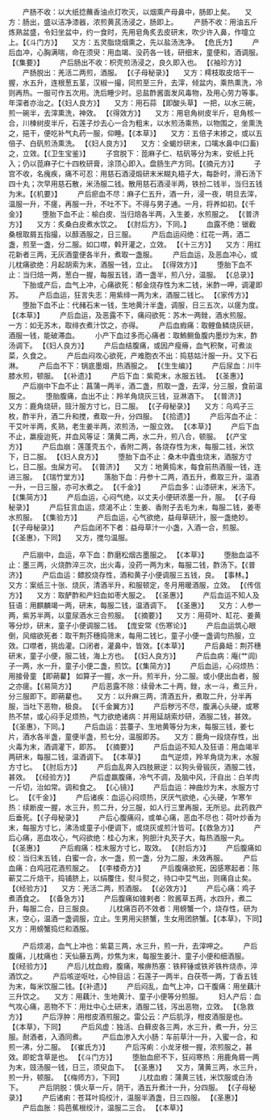 <!-- { "loadSidebar": true } -->
　　产肠不收：以大纸捻蘸香油点灯吹灭，以烟熏产母鼻中，肠即上矣。　　又方：肠出，盛以洁净漆器，浓煎黄芪汤浸之，肠即上。
　　产肠不收：用油五斤炼熟盆盛，令妇坐盆中，约一食时，先用皂角炙去皮研末，吹少许入鼻，作嚏立上。【《斗门方》】　　又方：五灵脂烧烟熏之，先以盐汤洗净。 【危氏方】
　　产后血冲，心胸满喘，命在须臾：用血竭、没药各一钱，研细末，童便和，酒调服。 【《集要》】
　　产后肠出不收：枳壳煎汤浸之，良久即入也。 【《袖珍方》】
　　产肠脱出：羌活二两煎，酒服。 【《子母秘录》】　　又方：樗枝取皮焙干一握，水五升，连根葱五茎，汉椒一撮，同煎至三升，去滓，倾盆内，乘热熏洗，冷则再热。一服可作五次用。洗后睡少时。忌盐酢酱面发风毒物，及用心劳力等事。年深者亦治之。【《妇人良方》】　　又方：用石蒜 【即酸头草】 一把，以水三碗，煎一碗半，去滓熏洗，神效。 【《得效方》】　　又方：用皂角树皮半斤，皂角核一合，川楝树皮半斤，石莲子炒去心一合为粗末，以水煎汤乘热，以物围之，坐熏洗之，挹干，便吃补气丸药一服，仰睡。【《本草》】　　又方：五倍子末掺之，或以五倍子、白矾煎汤熏洗。 【《妇人良方》】　　又方：全蝎炒研末，口噙水鼻中(口畜)之，立效。【《卫生宝鉴》】
　　子宫脱下：萞麻子仁、枯矾等分为末，安纸上托入；仍以萞麻子仁十四枚研膏，涂顶心即入。盘肠生产方同。【《摘元方》】
　　子宫不收，名瘣疾，痛不可忍：用慈石酒浸煅研末米糊丸梧子大，每卧时，滑石汤下四十丸；次早用慈石散，米汤服二钱。散用慈石酒浸半两，铁扮二钱半，当归五钱为末。【《机要》】
　　产后瘀血不尽：麻子仁五升，酒一升，浸一夜，明旦去滓，温服一升，不瘥，再服一升，不吐不下。不得与男子通。一月，将养如初。【《千金》】
　　堕胎下血不止：榆白皮、当归焙各半两，入生姜，水煎服之。 【《普济方》】　　又方：炙桑白皮煮水饮之。 【《肘后方》，下同。】
　　血露不绝：锯截桑根取屑五指撮，以醇酒服之，日三服。
　　产后血运闷绝：红花一两，酒二盏，煎至一盏，分二服。如口噤，斡开灌之，立效。 【《十三方》】　　又方：用红花新者三两，无灰酒童便各半升，煮取一盏服。
　　产后血运，及恶血冲心，或儿枕痛欲绝：月起胡索为末，酒服一钱，立止。 【《得效方》】
　　堕胎下血不止：当归焙一两，葱白一握，每服五钱，酒一盏半，煎八分，温服。 【《总录》】
　　下胎或产后，血气上冲，心痛欲死：郁金烧存性为末二钱，米酢一呷，调灌即苏。
　　产后血运，狂言失志：用紫绯一两为末，酒服二钱匕。 【《家传方》】
　　堕胎下血不止：代赭石末一钱，生地黄汁半盏，调服，日三五次，以瘥为度。 【《本草》】
　　产后血运，及恶露不下，痛闷欲死：苏木一两銼，酒水煎服。　　一方：如无苏木，取绯衣煮汁饮之，亦得。
　　产后血瘕痛：取鲤鱼鳞烧灰研，酒服一钱，能破滞血。
　　小产下血过多而心痛者：取鰞鲗鱼腹内墨炒为末，酢汤调下。 【《妇人良方》】
　　产后血结腹痛，或因产瘦瘠，血气积聚，可煮淡菜，久食之。
　　产后血闷攻心欲死，产难胞衣不出：捣慈姑汁服一升。又下石淋。
　　产后血不下：锅底墨烟，热酒服之。 【《生生编》】
　　产后尿血：川牛膝水煎，顿服。 【《补遗》】
　　产后下血：紫菀末，水服五钱。 【《圣惠》】
　　产后崩中下血不止：菖蒲一两半，酒二盏，煎取一盏，去滓，分三服，食前温服之。
　　堕胎腹痛，血出不止：羚羊角烧灰三钱，豆淋酒下。 【《普济》】　　又方：鹿角烧研，豉汁服方寸匕，日二服。 【《子母秘录》】　　又方：乌鸡子三枚，酢半升，酒二升和搅，煮取一升，分四服。 【《拾遗》】
　　产后泻血不止：干艾叶半两，炙熟，老生姜半两，浓煎汤，一服立效。 【《本草》】
　　产后下血不止，羸瘦迨死，并血风等证：蒲黄二两，水二升，煎八合，顿服。 【《产宝方》】
　　产后血崩：莲蓬壳五个，香附二两，各烧存性为末，每服二钱，米饮下，日二服。 【《妇人良方》】
　　堕胎下血不止：桑木中蠹虫烧末，酒服方寸匕，日二服。虫屎方可。 【《普济》】　　又方：地黄捣末，每食前热酒服一钱，连进三服。 【《瑞竹堂方》】
　　落胎下血：丹参十二两，酒五升，煮取三升，温酒一升，一日三服，亦可水煮之。 【《千金》】
　　产后血多：山漆研末，米汤下。 【《集简方》】
　　产后血运，心闷气绝，以丈夫小便研浓墨一升，服。 【《子母秘录》】
　　产后狂言血运，烦渴不止：生姜、香附子去毛为未，每服二钱，姜枣水煎服。 【《集验方》】
　　产后血运，心气欲绝，益母草研汁，服一盏绝妙。 【《子母秘录》】
　　产后血闭不下者：益母草汁一小盏，入酒一合，煎服。 【《圣惠》，下同】　　又方，搅匀温服。

　　产后崩中，血运，卒下血：酢磨松烟古墨服之。 【《本草》】
　　堕胎血溢不止：墨三两，火烧酢淬三次，出火毒，没药一两为末，每服二钱，酢汤下。【《普济》】
　　产后血运：鳔胶烧存性，酒和黄子小便调服三五钱，良。 【事林。】　　又方：案纸三十张、烧灰，清酒半升，和服顿定，冬月用暖酒服，立效。 【《传信方》】　　又方：取酽酢和产妇血如枣大服之。 【《圣惠》】
　　产后血运不知人及狂语：用麒麟竭一两，研末，每服二钱，温酒调下。 【《圣惠》】　　又方：人参一两，紫苏半两，以童尿酒水三合煎服。 【《摘要》】　　又方：用荷叶、缸花、姜黄等分炒，研末，童子小便调服二钱。 【庞安常《伤寒论》】
　　产后血运筑心眼倒，风缩欲死者：取干荆芥穗捣筛末，每用二钱匕，童子小便一盏调匀热服，立效。口噤者，挑齿灌。口闭者，灌鼻中，皆效。【《本草》】
　　产后鼻衄：荆芥穗研末，童子小便，服二钱，海上方也。 【《妇人良方》】
　　产后血病：庵(艹闾)子一两，水一升，童子小便二盏，煎饮。【《集简方》】
　　产后血运，心闷烦热：用接骨童 【即蒴藋】 如算子一握，水一升。煎半升，分二服。或小便出血者，服之亦瘥。【《易简方》】
　　产后恶露不除：续骨木二十两，銼，水一斗，煮三升，分三服即下。即蒴藋也。　　又方：以升麻三两，清酒五升，煮取二升，分半再服，当吐下恶物，极良。 【《千金翼方》】
　　产后秽污不尽，腹满心头硬，或寒热不禁，或心闷手足烦热，气力欲绝诸病：并用延胡索炒研，酒服二钱，甚效。【《圣惠》，下同。】
　　产后血运：芸薹子、生地黄等分为末，每服三钱，姜七片，酒水各半盏，童便半盏，煎七分，温服即苏。　　又方：鹿角一段烧存性，出火毒为末，酒调灌下，即苏。 【《摘要》】
　　产后血运不知人及狂语：用血竭半两研末，每服二钱，温酒调下。 【《本草》】
　　血气逆烦，羚羊角烧为末，水服方寸匕。 【《肘后方》】
　　产后血乱奔入四肢厥逆：以狗头骨锻灰，酒服二钱，甚效。 【《经验方》】
　　产后虚羸腹痛，冷气不调，及脑中风，汗自出：白羊肉一斤切，治如常。调和食之。 【《心镜》】
　　产后血运：神曲炒为末，水服方寸匕。 【《千金》】
　　产后诸疾：血运心闷烦热，厌厌气欲绝，心头硬，乍寒乍热：续断皮一握，水三升，煎二升，分三服，如人行三里再服，无所忌。此药救产后垂死。【《子母秘录》】
　　产后心腹痛闷，或单心痛，恶血不尽也：荷叶炒香为末，每服方寸匕，沸汤或童子小便调下，或烧灰或煎汁皆可。【《救急方》】
　　产后心痛，恶血攻心，气闷欲绝：桂心为末，狗胆汁丸芡子大，每热酒服一丸。 【《圣惠》】
　　产后瘕痛：桂末服方寸匕，取效。 【《肘后方》】
　　产后腹痛如绞：当归末五钱，白蜜一合，水一盏，煎一盏，分为二服，未效再服。
　　产后血痛：白鸡冠花酒煎服之。 【《李楼奇方》】
　　产后腹痛欲死，因感寒起者：陈蕲艾二斤焙干，捣铺脐上，以绢覆住，熨斗熨之，待口中艾气出，则痛自止矣。【《经验方》】　　又方：羌活二两，煎酒服。 【《必效方》】
　　产后心痛：鸡子煮酒食之。 【《备急方》】
　　产后腹痛如锥剌者：败酱草五两，水四升，煮二升，每服二合，日三服良。
　　儿枕痛百药不效者：用螃蟹一个，烧存性，研为末，空心，温酒一盏调服，立止。生男用尖脐蟹，生女用团脐蟹。【《本草》，下同】　　又方：用螃蟹捣烂和酒服。

　　产后烦渴，血气上冲也：紫葛三两，水三升，煎一升，去滓呷之。
　　产后腹痛，儿枕痛也：天仙藤五两，炒焦为末，每服生姜汁、童子小便和细酒服。 【《经验方》】
　　产后儿枕血瘕，腹痛，喉痹热塞：铁秤锤或铁斧铁杵烧赤，淬酒饮之。
　　产后咳逆呕吐，心忡目运：石莲子一两半，白茯苓一两，丁香五钱为末，每米饮服二钱。【《补遗》】
　　产后闷乱，血气上冲，口干腹痛：用坐藕汁三升饮之。　　又方：用藕汁、生地黄汁、童子小便等分煎服。
　　妇人产后：血气攻心痛，恶物不下：用灶中心土研末，酒服二钱，泻出恶物，立效。 【《急救方》】
　　产后浮肿：用柑皮酒煎服之。雷公云：产后肌浮，柑皮酒服是也。 【《本草》，下同】
　　产后风虚：独活、白藓皮各三两，水三升，煮一升，分三服。耐酒者，入酒同煮。
　　产后血渗入大小肠：车前草汁一升，入蜜一合，和煎一沸，分二服。 【《崔氏方》】
　　产后泻痢：小龙牙根一握，浓煎服之，甚效。即蛇含草是也。 【《斗门方》】
　　堕胎血瘀不下，狂闷寒热：用鹿角屑一两为末，豉汤服一钱，日三，须臾血下。 【《圣惠》】　　又方，蒲黄三两，水三升，煎一升，顿服。 【《梅师方》，下同】
　　儿枕血瘕：蒲黄三钱，米饮服或白汤下。
　　产后阴脱：慎火草一斤，阴干，酒五升煮汁一升，分四服。 【《子母秘录》】
　　产后诸痢：苍耳叶捣绞汁，温服半酒盏，日三四服。 【《圣惠》】
　　产后血胀：捣芭蕉根绞汁，温服二三合。 【《本草》】
